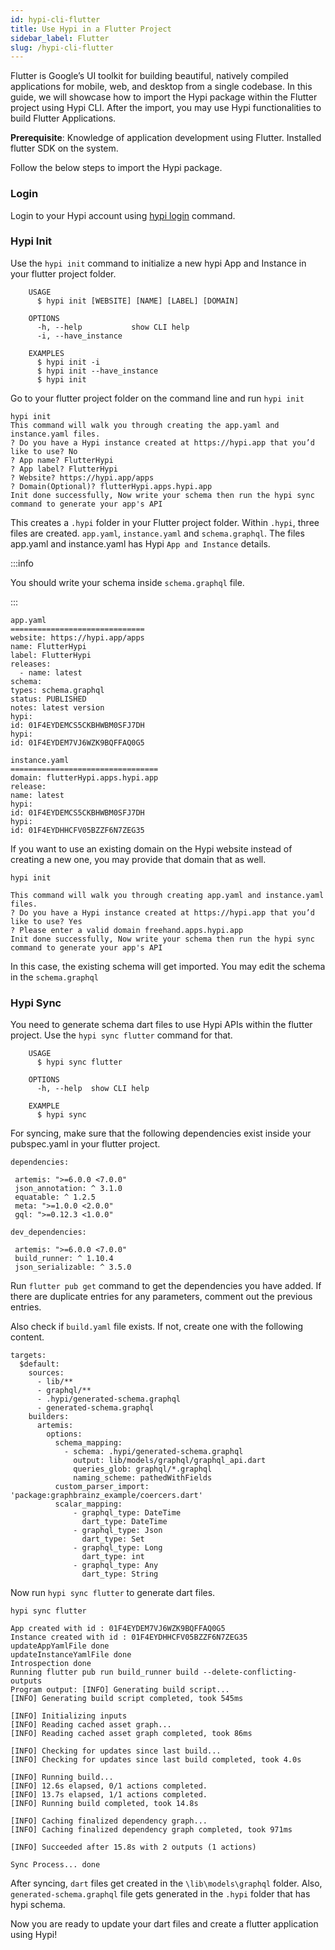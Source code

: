 ```yaml
---
id: hypi-cli-flutter
title: Use Hypi in a Flutter Project
sidebar_label: Flutter
slug: /hypi-cli-flutter
---
```


Flutter is Google’s UI toolkit for building beautiful, natively compiled applications for mobile, web, and desktop from a single codebase. In this guide, we will showcase how to import the Hypi package within the Flutter project using Hypi CLI. After the import, you may use Hypi functionalities to build Flutter Applications.

**Prerequisite**: Knowledge of application development using Flutter. Installed flutter SDK on the system.

Follow the below steps to import the Hypi package.

### Login

Login to your Hypi account using [hypi login](hypi-cli-intro.md#hypi-login) command.

### Hypi Init

Use the `hypi init` command to initialize a new hypi App and Instance in your flutter project folder.
```
    USAGE
      $ hypi init [WEBSITE] [NAME] [LABEL] [DOMAIN]
    
    OPTIONS
      -h, --help           show CLI help
      -i, --have_instance
    
    EXAMPLES
      $ hypi init -i
      $ hypi init --have_instance
      $ hypi init
```
Go to your flutter project folder on the command line and run `hypi init`
```
hypi init
This command will walk you through creating the app.yaml and instance.yaml files.
? Do you have a Hypi instance created at https://hypi.app that you’d like to use? No
? App name? FlutterHypi
? App label? FlutterHypi
? Website? https://hypi.app/apps
? Domain(Optional)? flutterHypi.apps.hypi.app
Init done successfully, Now write your schema then run the hypi sync command to generate your app's API
```
This creates a  `.hypi` folder in your Flutter project folder. Within `.hypi`, three files are created. `app.yaml`, `instance.yaml` and `schema.graphql`. The files app.yaml and instance.yaml has Hypi `App and Instance` details. 

:::info 

You should write your schema inside `schema.graphql` file.

:::

```
app.yaml
==============================
website: https://hypi.app/apps
name: FlutterHypi
label: FlutterHypi
releases:
  - name: latest
schema:
types: schema.graphql
status: PUBLISHED
notes: latest version
hypi:
id: 01F4EYDEMCS5CKBHWBM0SFJ7DH
hypi:
id: 01F4EYDEM7VJ6WZK9BQFFAQ0G5
```
```
instance.yaml
=================================
domain: flutterHypi.apps.hypi.app
release:
name: latest
hypi:
id: 01F4EYDEMCS5CKBHWBM0SFJ7DH
hypi:
id: 01F4EYDHHCFV05BZZF6N7ZEG35
```

If you want to use an existing domain on the Hypi website instead of creating a new one, you may provide that domain that as well.
```
hypi init
```
```
This command will walk you through creating app.yaml and instance.yaml files.
? Do you have a Hypi instance created at https://hypi.app that you’d like to use? Yes
? Please enter a valid domain freehand.apps.hypi.app
Init done successfully, Now write your schema then run the hypi sync command to generate your app's API
```
In this case, the existing schema will get imported. You may edit the schema in the `schema.graphql`

### Hypi Sync

You need to generate schema dart files to use Hypi APIs within the flutter project. Use the `hypi sync flutter` command for that.
```
    USAGE
      $ hypi sync flutter
    
    OPTIONS
      -h, --help  show CLI help
    
    EXAMPLE
      $ hypi sync
```
For syncing, make sure that the following dependencies exist inside your pubspec.yaml in your flutter project.
```
dependencies:

 artemis: ">=6.0.0 <7.0.0"
 json_annotation: ^ 3.1.0
 equatable: ^ 1.2.5
 meta: ">=1.0.0 <2.0.0"
 gql: ">=0.12.3 <1.0.0"

dev_dependencies:

 artemis: ">=6.0.0 <7.0.0"
 build_runner: ^ 1.10.4
 json_serializable: ^ 3.5.0
```
Run `flutter pub get` command to get the dependencies you have added. If there are duplicate entries for any parameters, comment out the previous entries.

Also check if `build.yaml` file exists. If not, create one with the following content.
```
targets:
  $default:
    sources:
      - lib/**
      - graphql/**
      - .hypi/generated-schema.graphql
      - generated-schema.graphql
    builders:
      artemis:
        options:
          schema_mapping:
            - schema: .hypi/generated-schema.graphql
              output: lib/models/graphql/graphql_api.dart
              queries_glob: graphql/*.graphql
              naming_scheme: pathedWithFields
          custom_parser_import: 'package:graphbrainz_example/coercers.dart'
          scalar_mapping:
              - graphql_type: DateTime
                dart_type: DateTime
              - graphql_type: Json
                dart_type: Set
              - graphql_type: Long
                dart_type: int
              - graphql_type: Any
                dart_type: String
```
Now run `hypi sync flutter` to generate dart files.
```
hypi sync flutter
```
```
App created with id : 01F4EYDEM7VJ6WZK9BQFFAQ0G5
Instance created with id : 01F4EYDHHCFV05BZZF6N7ZEG35
updateAppYamlFile done
updateInstanceYamlFile done
Introspection done
Running flutter pub run build_runner build --delete-conflicting-outputs
Program output: [INFO] Generating build script...
[INFO] Generating build script completed, took 545ms

[INFO] Initializing inputs
[INFO] Reading cached asset graph...
[INFO] Reading cached asset graph completed, took 86ms

[INFO] Checking for updates since last build...
[INFO] Checking for updates since last build completed, took 4.0s

[INFO] Running build...
[INFO] 12.6s elapsed, 0/1 actions completed.
[INFO] 13.7s elapsed, 1/1 actions completed.
[INFO] Running build completed, took 14.8s

[INFO] Caching finalized dependency graph...
[INFO] Caching finalized dependency graph completed, took 971ms

[INFO] Succeeded after 15.8s with 2 outputs (1 actions)

Sync Process... done

```
After syncing, `dart` files get created in the `\lib\models\graphql` folder. Also, `generated-schema.graphql` file gets generated in the `.hypi` folder that has hypi schema.

Now you are ready to update your dart files and create a flutter application using Hypi!
